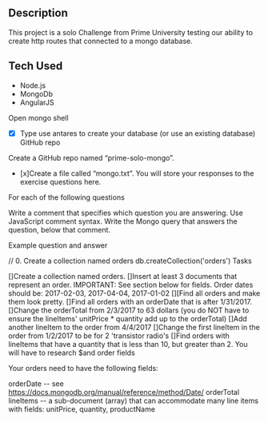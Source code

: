 ## Description
This project is a solo Challenge from Prime University testing our ability to create http routes that connected to a mongo database.

## Tech Used
* Node.js
* MongoDb
* AngularJS

Open mongo shell
- [x] Type use antares to create your database (or use an existing database)
GitHub repo

Create a GitHub repo named “prime-solo-mongo”.
- [x]Create a file called “mongo.txt”. You will store your responses to the exercise questions here.


For each of the following questions

Write a comment that specifies which question you are answering. Use JavaScript comment syntax.
Write the Mongo query that answers the question, below that comment.

Example question and answer

// 0. Create a collection named orders
db.createCollection('orders')
Tasks

[]Create a collection named orders.
[]Insert at least 3 documents that represent an order. IMPORTANT: See section below for fields. Order dates should be: 2017-02-03, 2017-04-04, 2017-01-02
[][Find all orders and make them look pretty.
[]Find all orders with an orderDate that is after 1/31/2017.
[]Change the orderTotal from 2/3/2017 to 63 dollars (you do NOT have to ensure the lineItems' unitPrice * quantity add up to the orderTotal)
[]Add another lineItem to the order from 4/4/2017
[]Change the first lineItem in the order from 1/2/2017 to be for 2 'transistor radio's
[]Find orders with lineItems that have a quantity that is less than 10, but greater than 2. You will have to research $and
order fields

Your orders need to have the following fields:

orderDate -- see https://docs.mongodb.org/manual/reference/method/Date/
orderTotal
lineItems -- a sub-document (array) that can accommodate many line items with fields: unitPrice, quantity, productName
